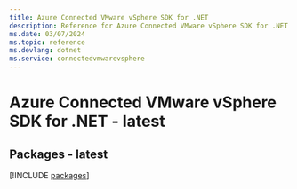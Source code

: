 ```yaml
---
title: Azure Connected VMware vSphere SDK for .NET
description: Reference for Azure Connected VMware vSphere SDK for .NET
ms.date: 03/07/2024
ms.topic: reference
ms.devlang: dotnet
ms.service: connectedvmwarevsphere
---
```

# Azure Connected VMware vSphere SDK for .NET - latest
## Packages - latest
[!INCLUDE [packages](connected-vmware-vsphere-index.md)]